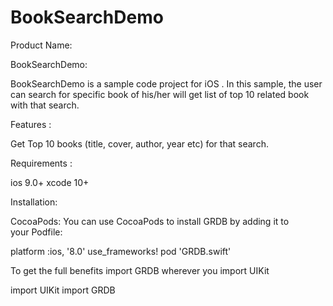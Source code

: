 # BookSearchDemo
Product Name:

BookSearchDemo:

BookSearchDemo is a sample code project for iOS . In this sample, the user can search for specific book
of his/her  will get list of top 10 related book with that search.

Features :

Get Top 10 books (title, cover, author, year etc) for that search.

Requirements :

ios 9.0+
xcode 10+

Installation:

CocoaPods:
You can use CocoaPods to install GRDB by adding it to your Podfile:

platform :ios, '8.0'
use_frameworks!
pod 'GRDB.swift'


To get the full benefits import GRDB wherever you import UIKit

import UIKit
import GRDB


